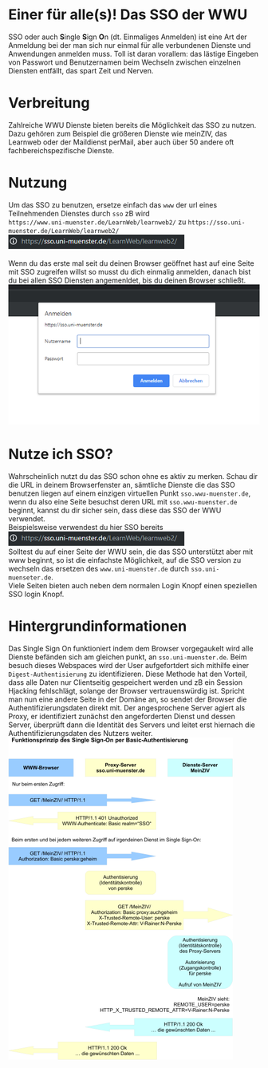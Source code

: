 # Einer für alle(s)! Das SSO der WWU
SSO oder auch **S**ingle **S**ign **O**n (dt. Einmaliges Anmelden) ist eine Art der
Anmeldung bei der man sich nur einmal für alle verbundenen Dienste und Anwendungen
anmelden muss. Toll ist daran vorallem: das lästige Eingeben von Passwort und Benutzernamen
beim Wechseln zwischen einzelnen Diensten entfällt, das spart Zeit und Nerven.

# Verbreitung
Zahlreiche WWU Dienste bieten bereits die Möglichkeit das SSO zu nutzen. Dazu gehören zum Beispiel
die größeren Dienste wie meinZIV, das Learnweb oder der Maildienst perMail, aber auch über 50 andere oft
fachbereichspezifische Dienste.

# Nutzung
Um das SSO zu benutzen, ersetze einfach das `www` der url eines Teilnehmenden Dienstes  durch `sso` zB wird\
`https://www.uni-muenster.de/LearnWeb/learnweb2/` zu `https://sso.uni-muenster.de/LearnWeb/learnweb2/`\
![url mit wwu](images/sso_learnweb.png) <br />
\
Wenn du das erste mal seit du deinen Browser geöffnet hast auf eine Seite mit SSO zugreifen willst so musst du dich
einmalig anmelden, danach bist du bei allen SSO Diensten angemenldet, bis du deinen Browser schließt.\
![Anmeldebox](images/loginbox.png "Authentifizierungsaufforderung")

# Nutze ich SSO?
Wahrscheinlich nutzt du das SSO schon ohne es aktiv zu merken. Schau dir die URL in deinem Browserfenster an, sämtliche
Dienste die das SSO benutzen liegen auf einem einzigen virtuellen Punkt `sso.wwu-muenster.de`,
wenn du also eine Seite
besuchst deren URL mit `sso.wwu-muenster.de` beginnt, kannst du dir sicher sein, dass diese das SSO der WWU verwendet.\
Beispielsweise verwendest du hier SSO bereits \
![url mit wwu](images/sso_learnweb.png)<br />
Solltest du auf einer Seite der WWU sein, die das SSO unterstützt aber mit www beginnt, so ist die einfachste
Möglichkeit, auf die SSO version zu wechseln das ersetzen des `www.uni-muenster.de` durch `sso.uni-muenseter.de`.\
Viele Seiten bieten auch neben dem normalen Login Knopf einen speziellen SSO login Knopf.

# Hintergrundinformationen
Das Single Sign On funktioniert indem dem Browser vorgegaukelt wird alle Dienste befänden sich am gleichen punkt, 
an `sso.uni-muenster.de`. Beim besuch dieses Webspaces wird der User aufgefortdert sich mithilfe einer 
`Digest-Authentisierung` zu identifizieren. Diese Methode hat den Vorteil, dass alle Daten nur Clientseitig gespeichert
werden und zB ein Session Hjacking fehlschlägt, solange der Browser vertrauenswürdig ist. Spricht man nun eine andere
Seite in der Domäne an, so sendet der Browser die Authentifizierungsdaten direkt mit. Der angesprochene Server agiert
als Proxy, er identifiziert zunächst den angeforderten Dienst und dessen Server, überprüft dann die Identität des 
Servers und leitet erst hiernach die Authentifizierungsdaten des Nutzers weiter.\
![Datenaustausch zwischen sso server, client und dienst server](images/grafik_single_sign_on.png)
